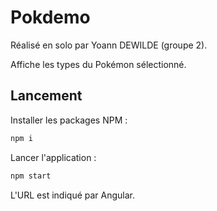 # Pokdemo

Réalisé en solo par Yoann DEWILDE (groupe 2).

Affiche les types du Pokémon sélectionné.

## Lancement

Installer les packages NPM :
```sh
npm i
```

Lancer l'application :
```sh
npm start
```

L'URL est indiqué par Angular.